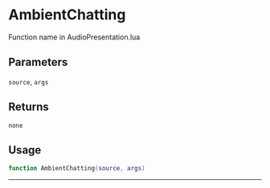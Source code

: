 # AmbientChatting
Function name in AudioPresentation.lua
## Parameters
`source`, `args`
## Returns
`none`
## Usage
```lua
function AmbientChatting(source, args)
```
---
